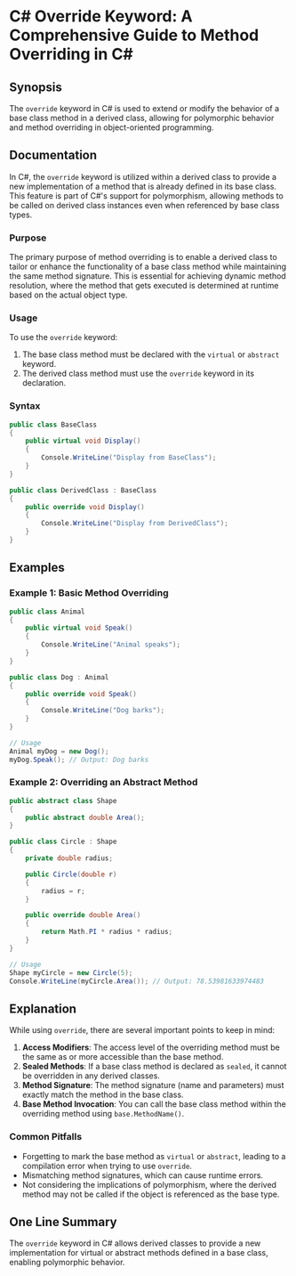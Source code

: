 <!--
Meta Description: # C# Override Keyword: A Comprehensive Guide to Method Overriding in C# ## Synopsis The `override` keyword in C# is used to extend or modify the behav...
Meta Keywords: method, class, base, public, override
-->

# C# Override Keyword: A Comprehensive Guide to Method Overriding in C#

## Synopsis
The `override` keyword in C# is used to extend or modify the behavior of a base class method in a derived class, allowing for polymorphic behavior and method overriding in object-oriented programming.

## Documentation
In C#, the `override` keyword is utilized within a derived class to provide a new implementation of a method that is already defined in its base class. This feature is part of C#'s support for polymorphism, allowing methods to be called on derived class instances even when referenced by base class types.

### Purpose
The primary purpose of method overriding is to enable a derived class to tailor or enhance the functionality of a base class method while maintaining the same method signature. This is essential for achieving dynamic method resolution, where the method that gets executed is determined at runtime based on the actual object type.

### Usage
To use the `override` keyword:
1. The base class method must be declared with the `virtual` or `abstract` keyword.
2. The derived class method must use the `override` keyword in its declaration.

### Syntax
```csharp
public class BaseClass
{
    public virtual void Display()
    {
        Console.WriteLine("Display from BaseClass");
    }
}

public class DerivedClass : BaseClass
{
    public override void Display()
    {
        Console.WriteLine("Display from DerivedClass");
    }
}
```

## Examples

### Example 1: Basic Method Overriding
```csharp
public class Animal
{
    public virtual void Speak()
    {
        Console.WriteLine("Animal speaks");
    }
}

public class Dog : Animal
{
    public override void Speak()
    {
        Console.WriteLine("Dog barks");
    }
}

// Usage
Animal myDog = new Dog();
myDog.Speak(); // Output: Dog barks
```

### Example 2: Overriding an Abstract Method
```csharp
public abstract class Shape
{
    public abstract double Area();
}

public class Circle : Shape
{
    private double radius;

    public Circle(double r)
    {
        radius = r;
    }

    public override double Area()
    {
        return Math.PI * radius * radius;
    }
}

// Usage
Shape myCircle = new Circle(5);
Console.WriteLine(myCircle.Area()); // Output: 78.53981633974483
```

## Explanation
While using `override`, there are several important points to keep in mind:

1. **Access Modifiers**: The access level of the overriding method must be the same as or more accessible than the base method.
2. **Sealed Methods**: If a base class method is declared as `sealed`, it cannot be overridden in any derived classes.
3. **Method Signature**: The method signature (name and parameters) must exactly match the method in the base class.
4. **Base Method Invocation**: You can call the base class method within the overriding method using `base.MethodName()`.

### Common Pitfalls
- Forgetting to mark the base method as `virtual` or `abstract`, leading to a compilation error when trying to use `override`.
- Mismatching method signatures, which can cause runtime errors.
- Not considering the implications of polymorphism, where the derived method may not be called if the object is referenced as the base type.

## One Line Summary
The `override` keyword in C# allows derived classes to provide a new implementation for virtual or abstract methods defined in a base class, enabling polymorphic behavior.